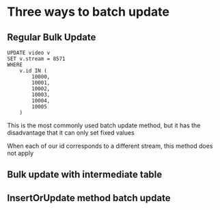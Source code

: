 # Three ways to batch update

## Regular Bulk Update

```mysql
UPDATE video v
SET v.stream = 8571
WHERE
	v.id IN (
		10000,
		10001,
		10002,
		10003,
		10004,
		10005
	)
```

This is the most commonly used batch update method, but it has the disadvantage that it can only set fixed values

When each of our id corresponds to a different stream, this method does not apply

## Bulk update with intermediate table


## InsertOrUpdate method batch update



